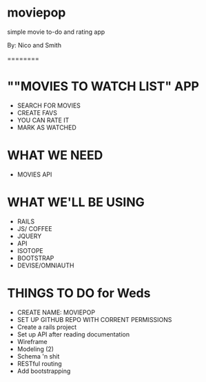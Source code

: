 moviepop
========

simple movie to-do and rating app


By: Nico and Smith

========

# ""MOVIES TO WATCH LIST" APP
- SEARCH FOR MOVIES
- CREATE FAVS
- YOU CAN RATE IT
- MARK AS WATCHED

# WHAT WE NEED
- MOVIES API

# WHAT WE'LL BE USING
- RAILS
- JS/ COFFEE
- JQUERY
- API
- ISOTOPE
- BOOTSTRAP
- DEVISE/OMNIAUTH

# THINGS TO DO for Weds
- CREATE NAME: MOVIEPOP
- SET UP GITHUB REPO  WITH CORRENT PERMISSIONS
- Create a rails project
- Set up API after reading documentation
- Wireframe
- Modeling (2)
- Schema 'n shit
- RESTful routing
- Add bootstrapping



